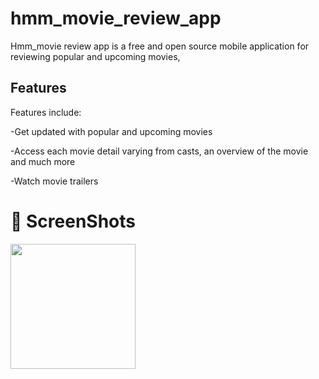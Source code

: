 # hmm_movie_review_app

Hmm_movie review app is a free and open source mobile application for reviewing popular and upcoming movies, 

## Features

Features include:

-Get updated with popular and upcoming movies

-Access each movie detail varying from casts, an overview of the movie and much more

-Watch movie trailers

# :camera_flash: ScreenShots

<img src="https://i.ibb.co/wJmSF3m/Screenshot-20220804-121915.png" width="200" />




